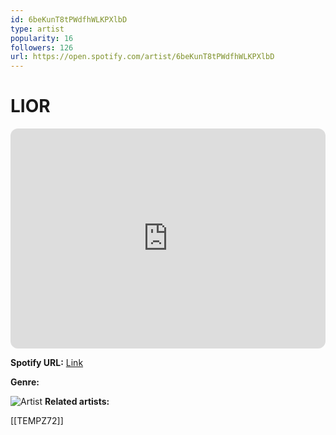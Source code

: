 ```yaml
---
id: 6beKunT8tPWdfhWLKPXlbD
type: artist
popularity: 16
followers: 126
url: https://open.spotify.com/artist/6beKunT8tPWdfhWLKPXlbD
---
```

# LIOR

<iframe style="border-radius:12px" src="https://open.spotify.com/embed/artist/6beKunT8tPWdfhWLKPXlbD" width="100%" height="352" frameBorder="0" allowfullscreen="" allow="autoplay; clipboard-write; encrypted-media; fullscreen; picture-in-picture" loading="lazy"></iframe>

**Spotify URL:** [Link](https://open.spotify.com/artist/6beKunT8tPWdfhWLKPXlbD)

**Genre:** 

![Artist](https://i.scdn.co/image/ab6761610000e5eb5c029a8faf51943bdb4216a4)
**Related artists:**

[[TEMPZ72]]
